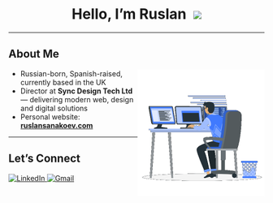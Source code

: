 <h1 align="center">
Hello, I’m Ruslan&nbsp;
<img src="https://media.giphy.com/media/hvRJCLFzcasrR4ia7z/giphy.gif" width="35">
</h1>

---

##  About Me
<img align="right" src="https://github.com/0xAbdulKhalid/0xAbdulKhalid/raw/main/assets/mdImages/Right_Side.gif" width="250"/>

- Russian-born, Spanish-raised, currently based in the UK
- Director at **Sync Design Tech Ltd** — delivering modern web, design and digital solutions
- Personal website: **[ruslansanakoev.com](https://ruslansanakoev.com)**

---

## Let’s Connect
<p align="left">
<a href="https://www.linkedin.com/in/ruslan-s-6206661ab/" target="_blank">
<img
src="https://img.shields.io/badge/LinkedIn-%230077B5.svg?style=for-the-badge&logo=linkedin&logoColor=white"
alt="LinkedIn"
/>
</a>
<a href="mailto:mrsanakoev@gmail.com" target="_blank">
<img
src="https://img.shields.io/badge/Gmail-%23EA4335.svg?style=for-the-badge&logo=gmail&logoColor=white"
alt="Gmail"
/>
</a>
</p>
